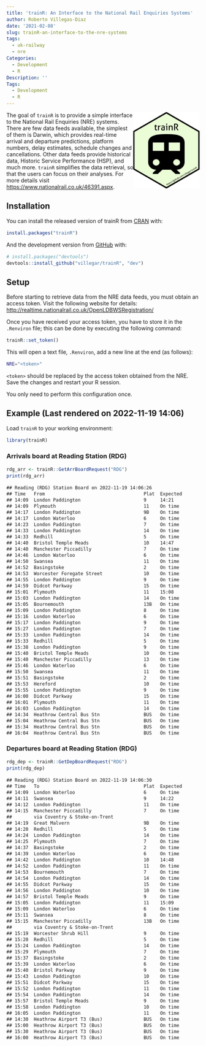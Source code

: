 ```yaml
---
title: 'trainR: An Interface to the National Rail Enquiries Systems'
author: Roberto Villegas-Diaz
date: '2021-02-08'
slug: trainR-an-interface-to-the-nre-systems
tags:
  - uk-railway
  - nre
Categories:
  - Development
  - R
Description: ''
Tags:
  - Development
  - R
---
```


<img src="https://raw.githubusercontent.com/villegar/trainR/main/inst/images/logo.png" alt="logo" align="right" height=200px/>

The goal of `trainR` is to provide a simple interface to the 
National Rail Enquiries (NRE) systems. There are few data feeds 
available, the simplest of them is Darwin, which provides real-time 
arrival and departure predictions, platform numbers, delay estimates, 
schedule changes and cancellations. Other data feeds provide historical 
data, Historic Service Performance (HSP), and much more. `trainR` 
simplifies the data retrieval, so that the users can focus on their 
analyses. For more details visit 
https://www.nationalrail.co.uk/46391.aspx.

## Installation

You can install the released version of trainR from [CRAN](https://CRAN.R-project.org) with:

``` r
install.packages("trainR")
```

And the development version from [GitHub](https://github.com/) with:

``` r
# install.packages("devtools")
devtools::install_github("villegar/trainR", "dev")
```

## Setup
Before starting to retrieve data from the NRE data feeds, you must obtain an access token. 
Visit the following website for details: http://realtime.nationalrail.co.uk/OpenLDBWSRegistration/

Once you have received your access token, you have to store it in the `.Renviron` file; this can be 
done by executing the following command:


```r
trainR::set_token()
```

This will open a text file, `.Renviron`, add a new line at the end (as follows):

```bash
NRE="<token>"
```

`<token>` should be replaced by the access token obtained from the NRE. Save the changes and restart 
your R session.

You only need to perform this configuration once.

## Example (Last rendered on 2022-11-19 14:06)

Load `trainR` to your working environment:

```r
library(trainR)
```

### Arrivals board at Reading Station (RDG)


```r
rdg_arr <- trainR::GetArrBoardRequest("RDG")
print(rdg_arr)
```

```
## Reading (RDG) Station Board on 2022-11-19 14:06:26
## Time   From                                    Plat  Expected
## 14:09  London Paddington                       9     14:21
## 14:09  Plymouth                                11    On time
## 14:17  London Paddington                       9B    On time
## 14:17  London Waterloo                         6     On time
## 14:23  London Paddington                       7     On time
## 14:33  London Paddington                       14    On time
## 14:33  Redhill                                 5     On time
## 14:40  Bristol Temple Meads                    10    14:47
## 14:40  Manchester Piccadilly                   7     On time
## 14:46  London Waterloo                         6     On time
## 14:50  Swansea                                 11    On time
## 14:52  Basingstoke                             2     On time
## 14:53  Worcester Foregate Street               10    On time
## 14:55  London Paddington                       9     On time
## 14:59  Didcot Parkway                          15    On time
## 15:01  Plymouth                                11    15:08
## 15:03  London Paddington                       14    On time
## 15:05  Bournemouth                             13B   On time
## 15:09  London Paddington                       8     On time
## 15:16  London Waterloo                         6     On time
## 15:17  London Paddington                       9     On time
## 15:27  London Paddington                       7     On time
## 15:33  London Paddington                       14    On time
## 15:33  Redhill                                 5     On time
## 15:38  London Paddington                       9     On time
## 15:40  Bristol Temple Meads                    10    On time
## 15:40  Manchester Piccadilly                   13    On time
## 15:46  London Waterloo                         6     On time
## 15:50  Swansea                                 11    On time
## 15:51  Basingstoke                             2     On time
## 15:53  Hereford                                10    On time
## 15:55  London Paddington                       9     On time
## 16:00  Didcot Parkway                          15    On time
## 16:01  Plymouth                                11    On time
## 16:03  London Paddington                       14    On time
## 14:34  Heathrow Central Bus Stn                BUS   On time
## 15:04  Heathrow Central Bus Stn                BUS   On time
## 15:34  Heathrow Central Bus Stn                BUS   On time
## 16:04  Heathrow Central Bus Stn                BUS   On time
```

### Departures board at Reading Station (RDG)


```r
rdg_dep <- trainR::GetDepBoardRequest("RDG")
print(rdg_dep)
```

```
## Reading (RDG) Station Board on 2022-11-19 14:06:30
## Time   To                                      Plat  Expected
## 14:09  London Waterloo                         6     On time
## 14:11  Swansea                                 9     14:22
## 14:12  London Paddington                       11    On time
## 14:15  Manchester Piccadilly                   7     On time
##        via Coventry & Stoke-on-Trent           
## 14:19  Great Malvern                           9B    On time
## 14:20  Redhill                                 5     On time
## 14:24  London Paddington                       14    On time
## 14:25  Plymouth                                7     On time
## 14:37  Basingstoke                             2     On time
## 14:39  London Waterloo                         6     On time
## 14:42  London Paddington                       10    14:48
## 14:52  London Paddington                       11    On time
## 14:53  Bournemouth                             7     On time
## 14:54  London Paddington                       14    On time
## 14:55  Didcot Parkway                          15    On time
## 14:56  London Paddington                       10    On time
## 14:57  Bristol Temple Meads                    9     On time
## 15:05  London Paddington                       11    15:09
## 15:09  London Waterloo                         6     On time
## 15:11  Swansea                                 8     On time
## 15:15  Manchester Piccadilly                   13B   On time
##        via Coventry & Stoke-on-Trent           
## 15:19  Worcester Shrub Hill                    9     On time
## 15:20  Redhill                                 5     On time
## 15:24  London Paddington                       14    On time
## 15:29  Plymouth                                7     On time
## 15:37  Basingstoke                             2     On time
## 15:39  London Waterloo                         6     On time
## 15:40  Bristol Parkway                         9     On time
## 15:43  London Paddington                       10    On time
## 15:51  Didcot Parkway                          15    On time
## 15:52  London Paddington                       11    On time
## 15:54  London Paddington                       14    On time
## 15:57  Bristol Temple Meads                    9     On time
## 15:58  London Paddington                       10    On time
## 16:05  London Paddington                       11    On time
## 14:30  Heathrow Airport T3 (Bus)               BUS   On time
## 15:00  Heathrow Airport T3 (Bus)               BUS   On time
## 15:30  Heathrow Airport T3 (Bus)               BUS   On time
## 16:00  Heathrow Airport T3 (Bus)               BUS   On time
```
